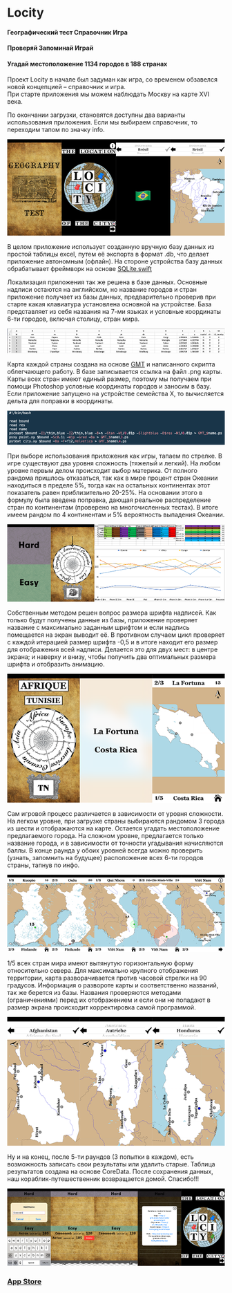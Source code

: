 # Locity

#### Географический тест  Справочник Игра
#### Проверяй Запоминай Играй
#### Угадай местоположение 1134 городов в 188 странах

Проект  Locity в начале был задуман как игра, со временем обзавелся новой концепцией – справочник и игра.  
При старте приложения мы можем наблюдать Москву на карте XVI века.

По окончании загрузки, становятся доступны два варианты использования приложения. Если мы выбираем справочник, то переходим тапом по значку info.

![](https://github.com/TOxaREY/Locity/blob/master/markdown/1.png?raw=true)

В целом приложение использует созданную вручную базу данных из простой таблицы excel, путем её экспорта в формат .db, что делает приложение автономным (офлайн). На стороне устройства базу данных обрабатывает фреймворк на основе [SQLite.swift](https://github.com/stephencelis/SQLite.swift)

Локализация приложения так же решена в базе данных. Основные надписи остаются на английском, но название городов и стран приложение получает из базы данных, предварительно проверив при старте какая клавиатура установлена основной на устройстве. База представляет из себя названия на 7-ми языках и условные координаты 6-ти городов, включая столицу, стран мира.

![](https://github.com/TOxaREY/Locity/blob/master/markdown/2.png?raw=true)

Карта каждой страны создана на основе [GMT](http://gmt.soest.hawaii.edu) и написанного скрипта облегчающего работу. В базе записывается ссылка на файл .png карты. Карты всех стран имеют единый размер, поэтому мы получаем при помощи Photoshop условные координаты городов и заносим в базу. Если приложение запущено на устройстве семейства X, то вычисляется дельта для поправки в координаты.

![](https://github.com/TOxaREY/Locity/blob/master/markdown/3.png?raw=true)

При выборе использования приложения как игры, тапаем по стрелке. В игре существуют два уровня сложность (тяжелый и легкий).  На любом уровне первым делом происходит выбор материка. От полного рандома пришлось отказаться, так как в мире процент стран Океании находиться в пределе 5%, тогда как на остальных континентах этот показатель равен приблизительно 20-25%. На основании этого в формулу была введена поправка, дающая реальное распределение стран по континентам (проверено на многочисленных тестах). В итоге имеем рандом по 4 континентам и 5% вероятность выпадения Океании.

![](https://github.com/TOxaREY/Locity/blob/master/markdown/4.png?raw=true)

Собственным методом решен вопрос размера шрифта надписей. Как только будут получены данные из базы, приложение проверяет название с максимально заданным шрифтом и если надпись помещается на экран выводит её. В противном случаем цикл проверяет с каждой итерацией размер шрифта -0,5 и в итоге находит его размер для отображения всей надписи. Делается это для двух мест: в центре экрана; и наверху и внизу, чтобы получить два оптимальных размера шрифта и отобразить анимацию.

![](https://github.com/TOxaREY/Locity/blob/master/markdown/5.png?raw=true)

Сам игровой процесс различается в зависимости от уровня сложности. На легком уровне, при загрузке страны выбираются рандомом 3 города из шести и отображаются на карте. Остается угадать местоположение предлагаемого города. На сложном уровне, предлагается только название города, и в зависимости от точности угадывания начисляются баллы. В конце раунда у обоих уровней всегда можно проверить (узнать, запомнить на будущее) расположение всех 6-ти городов страны, тапнув по инфо.

![](https://github.com/TOxaREY/Locity/blob/master/markdown/6.png?raw=true)

1/5 всех стран мира имеют вытянутую горизонтальную форму относительно севера. Для максимально крупного отображения территории, карта разворачивается против часовой стрелки на 90 градусов. Информация о развороте карты и соответственно названий, так же берется из базы.  Названия проверяются методами (ограничениями) перед их отображением и если они не попадают в размер экрана происходит корректировка самой программой.

![](https://github.com/TOxaREY/Locity/blob/master/markdown/7.png?raw=true)

Ну и на конец, после 5-ти раундов (3 попытки в каждом), есть возможность записать свои результаты или удалить старые. Таблица результатов создана на основе CoreData. После сохранения данных, наш кораблик-путешественник возвращается домой. Спасибо!!!

![](https://github.com/TOxaREY/Locity/blob/master/markdown/8.png?raw=true)

### [App Store](https://itunes.apple.com/ru/app/locity/id1453073879?mt=8)